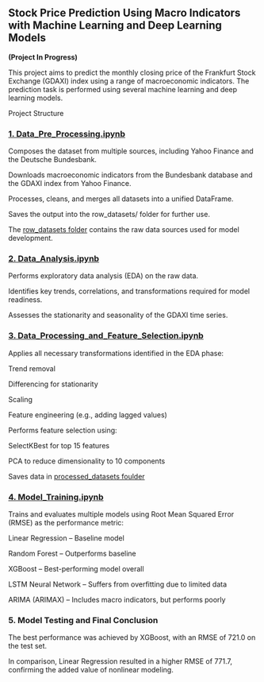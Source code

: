 ## Stock Price Prediction Using Macro Indicators with Machine Learning and Deep Learning Models
**(Project In Progress)**

This project aims to predict the monthly closing price of the Frankfurt Stock Exchange (GDAXI) index using a range of macroeconomic indicators. The prediction task is performed using several machine learning and deep learning models.

Project Structure
### [1. Data_Pre_Processing.ipynb](https://github.com/EvgeniyStrizhak/My-master-s-thesis/blob/main/Data_pre_processing.ipynb)
Composes the dataset from multiple sources, including Yahoo Finance and the Deutsche Bundesbank.

Downloads macroeconomic indicators from the Bundesbank database and the GDAXI index from Yahoo Finance.

Processes, cleans, and merges all datasets into a unified DataFrame.

Saves the output into the row_datasets/ folder for further use.

The [row_datasets folder](https://github.com/EvgeniyStrizhak/My-master-s-thesis/tree/main/row_datasets) contains the raw data sources used for model development.

### [2. Data_Analysis.ipynb ](https://github.com/EvgeniyStrizhak/My-master-s-thesis/blob/main/Data_Analysis.ipynb)
Performs exploratory data analysis (EDA) on the raw data.

Identifies key trends, correlations, and transformations required for model readiness.

Assesses the stationarity and seasonality of the GDAXI time series.

### [3. Data_Processing_and_Feature_Selection.ipynb](https://github.com/EvgeniyStrizhak/My-master-s-thesis/blob/main/Data_Processing_and_Features_Selection.ipynb)
Applies all necessary transformations identified in the EDA phase:

Trend removal

Differencing for stationarity

Scaling

Feature engineering (e.g., adding lagged values)

Performs feature selection using:

SelectKBest for top 15 features

PCA to reduce dimensionality to 10 components

Saves data in [processed_datasets foulder](https://github.com/EvgeniyStrizhak/My-master-s-thesis/tree/main/processed_datasets)

### [4. Model_Training.ipynb](https://github.com/EvgeniyStrizhak/My-master-s-thesis/blob/main/Model_Training.ipynb)
Trains and evaluates multiple models using Root Mean Squared Error (RMSE) as the performance metric:

Linear Regression – Baseline model

Random Forest – Outperforms baseline

XGBoost – Best-performing model overall

LSTM Neural Network – Suffers from overfitting due to limited data

ARIMA (ARIMAX) – Includes macro indicators, but performs poorly

### 5. Model Testing and Final Conclusion
The best performance was achieved by XGBoost, with an RMSE of 721.0 on the test set.

In comparison, Linear Regression resulted in a higher RMSE of 771.7, confirming the added value of nonlinear modeling.
